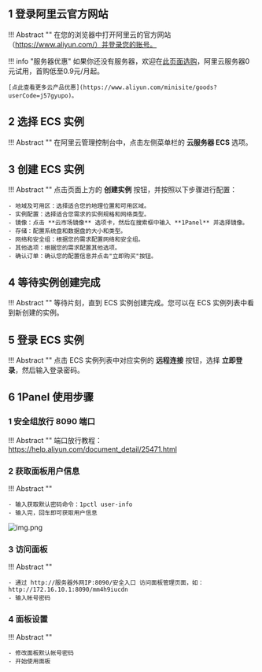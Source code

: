 
## 1 登录阿里云官方网站

!!! Abstract ""
    在您的浏览器中打开阿里云的官方网站（https://www.aliyun.com/）并登录您的账号。

!!! info "服务器优惠"
    如果你还没有服务器，欢迎在[此页面选购](https://www.aliyun.com/daily-act/ecs/activity_selection?userCode=j57gyupo)，阿里云服务器0元试用，首购低至0.9元/月起。

    [点此查看更多云产品优惠](https://www.aliyun.com/minisite/goods?userCode=j57gyupo)。

## 2 选择 ECS 实例

!!! Abstract ""
    在阿里云管理控制台中，点击左侧菜单栏的 **云服务器 ECS** 选项。

## 3 创建 ECS 实例

!!! Abstract ""
    点击页面上方的 **创建实例** 按钮，并按照以下步骤进行配置：

    - 地域及可用区：选择适合您的地理位置和可用区域。
    - 实例配置：选择适合您需求的实例规格和网络类型。
    - 镜像：点击 **云市场镜像** 选项卡，然后在搜索框中输入 **1Panel** 并选择镜像。
    - 存储：配置系统盘和数据盘的大小和类型。
    - 网络和安全组：根据您的需求配置网络和安全组。
    - 其他选项：根据您的需求配置其他选项。
    - 确认订单：确认您的配置信息并点击"立即购买"按钮。

## 4 等待实例创建完成

!!! Abstract ""
    等待片刻，直到 ECS 实例创建完成。您可以在 ECS 实例列表中看到新创建的实例。

## 5 登录 ECS 实例

!!! Abstract ""
    点击 ECS 实例列表中对应实例的 **远程连接** 按钮，选择 **立即登录**，然后输入登录密码。

## 6 1Panel 使用步骤

### 1 安全组放行 8090 端口

!!! Abstract ""
    端口放行教程：https://help.aliyun.com/document_detail/25471.html

### 2 获取面板用户信息

!!! Abstract ""
    
    - 输入获取默认密码命令：1pctl user-info
    - 输入完，回车即可获取用户信息

![img.png](../../img/installation/用户信息.png)

### 3 访问面板

!!! Abstract ""

    - 通过 http://服务器外网IP:8090/安全入口 访问面板管理页面，如：http://172.16.10.1:8090/mm4h9iucdn
    - 输入帐号密码

### 4 面板设置

!!! Abstract ""

    - 修改面板默认帐号密码
    - 开始使用面板

